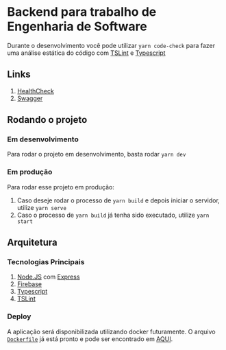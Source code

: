 # Backend para trabalho de Engenharia de Software

Durante o desenvolvimento você pode utilizar `yarn code-check` para fazer uma análise estática do código com [TSLint](https://www.npmjs.com/package/tslint) e [Typescript](https://www.typescriptlang.org)

## Links

1. [HealthCheck](http://localhost:8000)
1. [Swagger](http://localhost:8000/swagger)

## Rodando o projeto

### Em desenvolvimento

Para rodar o projeto em desenvolvimento, basta rodar `yarn dev`

### Em produção

Para rodar esse projeto em produção:

1. Caso deseje rodar o processo de `yarn build` e depois iniciar o servidor, utilize `yarn serve`
1. Caso o processo de `yarn build` já tenha sido executado, utilize `yarn start`

## Arquitetura

### Tecnologias Principais

1. [Node.JS](https://nodejs.org) com [Express](https://expressjs.com)
1. [Firebase](https://firebase.google.com)
1. [Typescript](https://www.typescriptlang.org)
1. [TSLint](https://www.npmjs.com/package/tslint)

### Deploy

A aplicação será disponibilizada utilizando docker futuramente. O arquivo [`Dockerfile`](src/Dockerfile) já está pronto e pode ser encontrado em [AQUI](src/Dockerfile).
